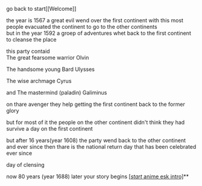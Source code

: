 go back to start[[Welcome]]


the year is 1567 a great evil wend over the first continent with this most people evacuated the continent to go to the other continents  
but in the year 1592 a groep of adventures whet back to the first continent to cleanse the place 

this party contaid  
The great fearsome warrior Olvin 

The handsome young Bard Ulysses

The wise archmage Cyrus

and The mastermind (paladin) Galiminus 

on thare avenger they help getting the first continent back to the former glory 

but for most of it the people on the other continent didn't think they had survive a day on the first continent 

but after 16 years(year 1608) the party wend back to the other continent and ever since then thare is the national return day that has been celebrated ever since

day of clensing

now 80 years (year 1688) later your story begins [[*start* anime esk intro]](https://www.youtube.com/watch?v=G6uw7DbUH8k&ab_channel=GilvaSunner%3AArchive)**